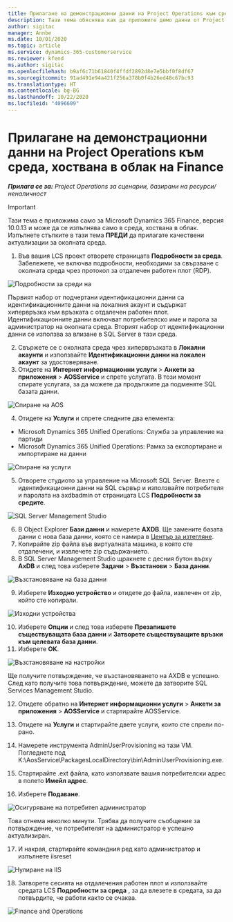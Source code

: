 ```yaml
---
title: Прилагане на демонстрационни данни на Project Operations към среда, хоствана в облак на Finance
description: Тази тема обяснява как да приложите демо данни от Project Operations към среда, хоствана в облак на Dynamics 365 Finance.
author: sigitac
manager: Annbe
ms.date: 10/01/2020
ms.topic: article
ms.service: dynamics-365-customerservice
ms.reviewer: kfend
ms.author: sigitac
ms.openlocfilehash: b9af6c71b61840f4ffdf2892d8e7e5bbf0f8df67
ms.sourcegitcommit: 91ad491e94a421f256a378b0f4b26ed48c67bc93
ms.translationtype: HT
ms.contentlocale: bg-BG
ms.lasthandoff: 10/22/2020
ms.locfileid: "4096609"
---
```

# <a name="apply-project-operations-demo-data-to-a-finance-cloud-hosted-environment"></a>Прилагане на демонстрационни данни на Project Operations към среда, хоствана в облак на Finance

_**Прилага се за:** Project Operations за сценарии, базирани на ресурси/неналичност_

> [!IMPORTANT]
> Тази тема е приложима само за Microsoft Dynamics 365 Finance, версия 10.0.13 и може да се изпълнява само в среда, хоствана в облак. Изпълнете стъпките в тази тема **ПРЕДИ** да прилагате качествени актуализации за околната среда.

1. Във вашия LCS проект отворете страницата **Подробности за среда**. Забележете, че включва подробности, необходими за свързване с околната среда чрез протокол за отдалечен работен плот (RDP).

![Подробности за среди на ](./media/1EnvironmentDetails.png)

Първият набор от подчертани идентификационни данни са идентификационните данни на локалния акаунт и съдържат хипервръзка към връзката с отдалечен работен плот. Идентификационните данни включват потребителско име и парола за администратор на околната среда. Вторият набор от идентификационни данни се използва за влизане в SQL Server в тази среда.

2. Свържете се с околната среда чрез хипервръзката в **Локални акаунти** и използвайте **Идентификационни данни на локален акаунт** за удостоверяване.
3. Отидете на **Интернет информационни услуги** > **Анкети за приложения** > **AOSService** и спрете услугата. В този момент спирате услугата, за да можете да продължите да подменяте SQL базата данни.

![Спиране на AOS](./media/2StopAOS.png)

4. Отидете на **Услуги** и спрете следните два елемента:

- Microsoft Dynamics 365 Unified Operations: Служба за управление на партиди
- Microsoft Dynamics 365 Unified Operations: Рамка за експортиране и импортиране на данни

![Спиране на услуги](./media/3StopServices.png)

5. Отворете студиото за управление на Microsoft SQL Server. Влезте с идентификационни данни на SQL сървър и използвайте потребителя и паролата на axdbadmin от страницата LCS **Подробности за средите**.

![SQL Server Management Studio](./media/4SSMS.png)

6. В Object Explorer **Бази данни** и намерете **AXDB**. Ще замените базата данни с нова база данни, която се намира в [Център за изтегляне](https://download.microsoft.com/download/1/a/3/1a314bd2-b082-4a87-abdc-1ba26c92b63d/ProjOpsDemoDataFOGARelease.zip). 
7. Копирайте zip файла във виртуалната машина, в която сте отдалечени, и извлечете zip съдържанието.
8. В SQL Server Management Studio щракнете с десния бутон върху **AxDB** и след това изберете **Задачи** > **Възстанови** > **База данни**.

![Възстановяване на база данни](./media/5RestoreDatabase.png)

9. Изберете **Изходно устройство** и отидете до файла, извлечен от zip, който сте копирали.

![Изходни устройства](./media/6SourceDevice.png)

10. Изберете **Опции** и след това изберете **Презапишете съществуващата база данни** и **Затворете съществуващите връзки към целевата база данни**. 
11. Изберете **OK**.

![Възстановяване на настройки](./media/7RestoreSetting.png)

Ще получите потвърждение, че възстановяването на AXDB е успешно. След като получите това потвърждение, можете да затворите SQL Services Management Studio.

12. Отидете обратно на **Интернет информационни услуги** > **Анкети за приложения** > **AOSService** и стартирайте AOSService.
13. Отидете на **Услуги** и стартирайте двете услуги, които сте спрели по-рано.

14. Намерете инструмента AdminUserProvisioning на тази VM. Погледнете под K:\AosService\PackagesLocalDirectory\bin\AdminUserProvisioning.exe.
15. Стартирайте .ext файла, като използвате вашия потребителски адрес в полето **Имейл адрес**. 
16. Изберете **Подаване**.

![Осигуряване на потребител администратор](./media/8AdminUserProvisioning.png)

Това отнема няколко минути. Трябва да получите съобщение за потвърждение, че потребителят на администратор е успешно актуализиран.

17. И накрая, стартирайте командния ред като администратор и изпълнете iisreset

![Нулиране на IIS](./media/9IISReset.png)

18. Затворете сесията на отдалечения работен плот и използвайте средата LCS **Подробности за среда** , за да влезете в средата, за да потвърдите, че работи както се очаква.

![Finance and Operations](./media/10FinanceAndOperations.png)

